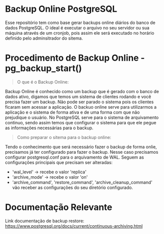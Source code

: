 # Backup Online PostgreSQL
Esse repositório tem como base gerar backups online diários do banco de dados PostgreSQL. O ideal é executar o arquivo no seu servidor ou sua máquina através de um cronjob, pois assim ele será executado no horário definido pelo adminsitrador do sitema.

# Procedimento de Backup Online - pg_backup_start()
> O que é o Backup Online:

Backup Online é conhecido como um backup que é gerado com o banco de dados ativo, digamos que temos um sistema de clientes rodando e você precisa fazer um backup. Não pode ser parado o sistema pois os clientes ficaram sem acessar a aplicação. O backuo online serve para utilizarmos a aplicação e o sistema de forma ativa e de uma forma com que não prejudique o usuário.
No PostgreSQL serve para o sistema de arquivamento continuo, sendo assim temos que configurar o sistema para que ele pegue as informações necessárias para o backup.

> Como preparar o sitema para o backup online:

Tendo o conhecimento que será necessário fazer o backup de forma onlie, precisamos já ter configurado para fazer o backup. Nesse caso precisamos configurar postgresql.conf para o arquivamento de WAL. Seguem as configurações principais que precisam ser alteradas:
- 'wal_level' -> recebe o valor 'replica'
- 'archive_mode' -> recebe o valor 'on'
- 'archive_command', 'restore_command', 'archive_cleanup_command' vão receber as configurações do seu diretório configurado.

# Documentação Relevante

Link documentação de backup restore: https://www.postgresql.org/docs/current/continuous-archiving.html

